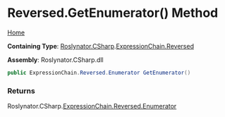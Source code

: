 # Reversed\.GetEnumerator\(\) Method <a name="_Top"></a>

[Home](../../../../../README.md)

**Containing Type**: [Roslynator.CSharp](../../../README.md#_Top)\.[ExpressionChain.Reversed](../README.md#_Top)

**Assembly**: Roslynator\.CSharp\.dll

```csharp
public ExpressionChain.Reversed.Enumerator GetEnumerator()
```

### Returns

Roslynator\.CSharp\.[ExpressionChain.Reversed.Enumerator](../Enumerator/README.md#_Top)

